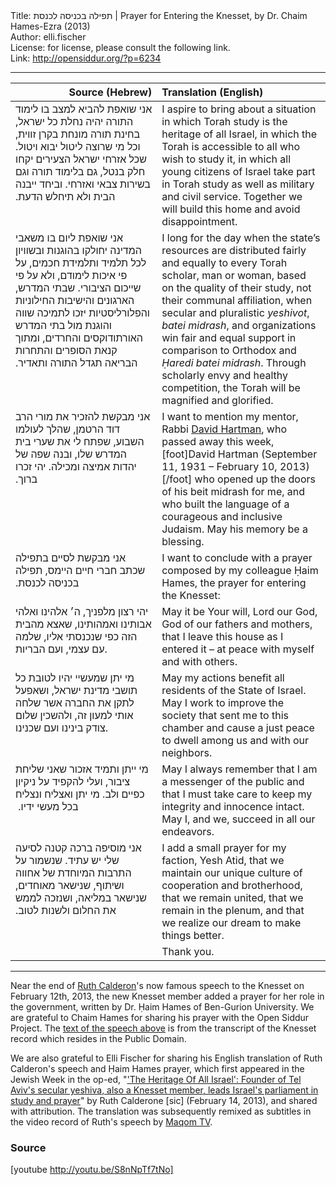 <html>
<head></head>
<body>
Title: תפילה בכניסה לכנסת | Prayer for Entering the Knesset, by Dr. Chaim Hames-Ezra (2013)<br />
Author: elli.fischer<br />
License: for license, please consult the following link.<br />
Link: <a href="http://opensiddur.org/?p=6234">http://opensiddur.org/?p=6234</a>
<p />
<hr />

<table style="margin-left: auto;margin-right: auto;" class="draggable">
<thead><tr><th id="x" style="text-align: right;">Source (Hebrew)</th><th style="text-align: left;">Translation (English)</th></tr></thead>
<tbody>
<tr><td style="vertical-align:top;" width="46%">
<div class="commentary"><span lang="he">
 אני שואפת להביא למצב בו לימוד התורה יהיה נחלת כל ישראל, בחינת תורה מונחת בקרן זווית, וכל מי שרוצה ליטול יבוא ויטול. שכל אזרחי ישראל הצעירים יקחו חלק בנטל, גם בלימוד תורה וגם בשירות צבאי ואזרחי. וביחד ייבנה הבית ולא תיחלש הדעת.‏
</span></div></td>
 
<td style="vertical-align:top;" width="53%"><div class="english">
I aspire to bring about a situation in which Torah study is the heritage of all Israel, in which the Torah is accessible to all who wish to study it, in which all young citizens of Israel take part in Torah study as well as military and civil service. Together we will build this home and avoid disappointment.
</div></td></tr>


<tr><td style="vertical-align:top;" width="46%"><div class="commentary"><span lang="he">
אני שואפת ליום בו משאבי המדינה יחולקו בהוגנות ובשוויון לכל תלמיד ותלמידת חכמים, על פי איכות לימודם, ולא על פי שייכום הציבורי. שבתי המדרש, הארגונים והישיבות החילוניות והפלורליסטיות יזכו לתמיכה שווה והוגנת מול בתי המדרש האורתודוקסים והחרדים, ומתוך קנאת הסופרים והתחרות הבריאה תגדל התורה ותאדיר.‏
</span></div></td>
 
<td style="vertical-align:top;" width="53%"><div class="english">
I long for the day when the state’s resources are distributed fairly and equally to every Torah scholar, man or woman, based on the quality of their study, not their communal affiliation, when secular and pluralistic <em>yeshivot</em>, <em>batei midrash</em>, and organizations win fair and equal support in comparison to Orthodox and <em>Ḥaredi batei midrash</em>. Through scholarly envy and healthy competition, the Torah will be magnified and glorified.
</div></td></tr>


<tr><td style="vertical-align:top;" width="46%"><div class="commentary"><span lang="he">
אני מבקשת להזכיר את מורי הרב דוד הרטמן, שהלך לעולמו השבוע, שפתח לי את שערי בית המדרש שלו, ובנה שפה של יהדות אמיצה ומכילה. יהי זכרו ברוך.‏
</span></div></td>
 
<td style="vertical-align:top;" width="53%"><div class="english">
I want to mention my mentor, Rabbi <a href="http://en.wikipedia.org/wiki/David_Hartman_%28rabbi%29">David Hartman</a>, who passed away this week,[foot]David Hartman (September 11, 1931 – February 10, 2013)[/foot] who opened up the doors of his beit midrash for me, and who built the language of a courageous and inclusive Judaism. May his memory be a blessing.
</div></td></tr>


<tr><td style="vertical-align:top;" width="46%"><div class="commentary"><span lang="he">
אני מבקשת לסיים בתפילה שכתב חברי חיים היימס, תפילה בכניסה לכנסת.‏
</span></div></td>
 
<td style="vertical-align:top;" width="53%"><div class="english">
I want to conclude with a prayer composed by my colleague Ḥaim Hames, the prayer for entering the Knesset:
</div></td></tr>


<tr><td style="vertical-align:top;" width="46%"><div class="liturgy"><span lang="he">
יהי רצון מלפניך, 
ה׳ אלהינו ואלהי אבותינו ואמהותינו, 
שאצא מהבית הזה כפי שנכנסתי אליו, 
שלמה עם עצמי, 
ועם הבריות. 
</span></div></td>
 
<td style="vertical-align:top;" width="53%"><div class="english">
May it be Your will, 
Lord our God, God of our fathers and mothers, 
that I leave this house as I entered it – 
at peace with myself 
and with others. 
</div></td></tr>


<tr><td style="vertical-align:top;" width="46%"><div class="liturgy"><span lang="he">
מי יתן שמעשיי יהיו לטובת כל תושבי מדינת ישראל, 
ושאפעל לתקן את החברה אשר שלחה אותי למעון זה, 
ולהשכין שלום צודק בינינו ועם שכנינו. 
</span></div></td>
 
<td style="vertical-align:top;" width="53%"><div class="english">
May my actions benefit all residents of the State of Israel. 
May I work to improve the society that sent me to this chamber 
and cause a just peace to dwell among us and with our neighbors. 
</div></td></tr>


<tr><td style="vertical-align:top;" width="46%"><div class="liturgy"><span lang="he">
מי ייתן ותמיד אזכור שאני שליחת ציבור, 
ועלי להקפיד על ניקיון כפיים ולב. 
מי יתן ואצליח ונצליח בכל מעשי ידיו. ‏
</span></div></td>
 
<td style="vertical-align:top;" width="53%"><div class="english">
May I always remember that I am a messenger of the public 
and that I must take care to keep my integrity and innocence intact. 
May I, and we, succeed in all our endeavors.
</div></td></tr>


<tr><td style="vertical-align:top;" width="46%"><div class="liturgy"><span lang="he">
אני מוסיפה ברכה קטנה לסיעה שלי יש עתיד. 
שנשמור על התרבות המיוחדת של אחווה ושיתוף, 
שנישאר מאוחדים, שנישאר במליאה, 
ושנזכה לממש את החלום ולשנות לטוב.‏
</span></div></td>
 
<td style="vertical-align:top;" width="53%"><div class="english">
I add a small prayer for my faction, Yesh Atid, 
that we maintain our unique culture of cooperation and brotherhood, 
that we remain united, that we remain in the plenum, 
and that we realize our dream to make things better. 
</div></td></tr>


<tr><td style="vertical-align:top;" width="46%"><div class="liturgy"><span lang="he">
</span></div></td>
 
<td style="vertical-align:top;" width="53%"><div class="english">
Thank you.
</div></td></tr>
</tbody></table>


<hr />
Near the end of <a href="http://en.wikipedia.org/wiki/Ruth_Calderon">Ruth Calderon</a>'s now famous speech to the Knesset on February 12th, 2013, the new Knesset member added a prayer for her role in the government, written by Dr. Ḥaim Hames of Ben-Gurion University. We are grateful to Chaim Hames for sharing his prayer with the Open Siddur Project. The <a href="http://yeshatid.org.il/rootkalderon_firstspeech">text of the speech above</a> is from the transcript of the Knesset record which resides in the Public Domain.

We are also grateful to Elli Fischer for sharing his English translation of Ruth Calderon's speech and Ḥaim Hames prayer, which first appeared in the Jewish Week in the op-ed, "<a href="http://www.thejewishweek.com/editorial-opinion/opinion/heritage-all-israel">'The Heritage Of All Israel': Founder of Tel Aviv's secular yeshiva, also a Knesset member, leads Israel's parliament in study and prayer</a>" by Ruth Calderone [sic] (February 14, 2013), and shared with attribution. The translation was subsequently remixed as subtitles in the video record of Ruth's speech by <a href="http://www.youtube.com/watch?v=S8nNpTf7tNo">Maqom TV</a>.

<h3>Source</h3>

[youtube http://youtu.be/S8nNpTf7tNo]
</body>
</html>